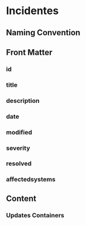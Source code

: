 # Incidentes

## Naming Convention


## Front Matter

### id

### title

### description

### date

### modified


### severity


### resolved


### affectedsystems


## Content


### Updates Containers
